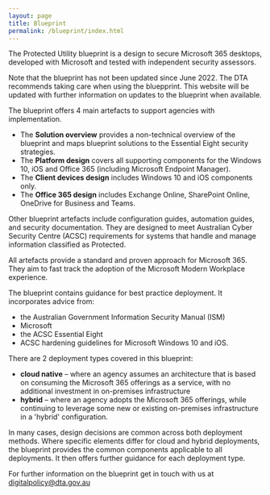 ```yaml
---
layout: page
title: Blueprint
permalink: /blueprint/index.html
---
```


The Protected Utility blueprint is a design to secure Microsoft 365 desktops, developed with Microsoft and tested with independent security assessors.

Note that the blueprint has not been updated since June 2022. The DTA recommends taking care when using the bluepprint. This website will be updated with further information on updates to the blueprint when available.

The blueprint offers 4 main artefacts to support agencies with implementation.

* The **Solution overview** provides a non-technical overview of the blueprint and maps blueprint solutions to the Essential Eight security strategies.
*	The **Platform design** covers all supporting components for the Windows 10, iOS and Office 365 (including Microsoft Endpoint Manager).
*	The **Client devices design** includes Windows 10 and iOS components only.
*	The **Office 365 design** includes Exchange Online, SharePoint Online, OneDrive for Business and Teams.

Other blueprint artefacts include configuration guides, automation guides, and security documentation. They are designed to meet Australian Cyber Security Centre (ACSC) requirements for systems that handle and manage information classified as Protected. 

All artefacts provide a standard and proven approach for Microsoft 365. They aim to fast track the adoption of the Microsoft Modern Workplace experience.

The blueprint contains guidance for best practice deployment. It incorporates advice from:
* the Australian Government Information Security Manual (ISM)
* Microsoft
* the ACSC Essential Eight
* ACSC hardening guidelines for Microsoft Windows 10 and iOS. 

There are 2 deployment types covered in this blueprint:

* **cloud native** – where an agency assumes an architecture that is based on consuming the Microsoft 365 offerings as a service, with no additional investment in on-premises infrastructure
* **hybrid** – where an agency adopts the Microsoft 365 offerings, while continuing to leverage some new or existing on-premises infrastructure in a 'hybrid' configuration. 

In many cases, design decisions are common across both deployment methods. Where specific elements differ for cloud and hybrid deployments, the blueprint provides the common components applicable to all deployments. It then offers further guidance for each deployment type.

For further information on the blueprint get in touch with us at digitalpolicy@dta.gov.au
